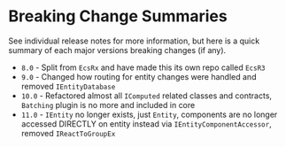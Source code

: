 # Breaking Change Summaries

See individual release notes for more information, but here is a quick summary of each major versions breaking changes (if any).

- `8.0` - Split from `EcsRx` and have made this its own repo called `EcsR3`
- `9.0` - Changed how routing for entity changes were handled and removed `IEntityDatabase`
- `10.0` - Refactored almost all `IComputed` related classes and contracts, `Batching` plugin is no more and included in core
- `11.0` - `IEntity` no longer exists, just `Entity`, components are no longer accessed DIRECTLY on entity instead via `IEntityComponentAccessor`, removed `IReactToGroupEx`